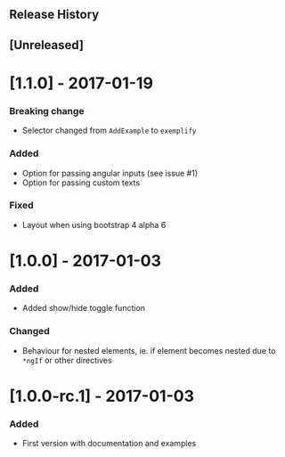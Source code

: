Release History
---------------
## [Unreleased]

# [1.1.0] - 2017-01-19

### Breaking change
- Selector changed from `AddExample` to `exemplify`

### Added
- Option for passing angular inputs (see issue #1)
- Option for passing custom texts

### Fixed
- Layout when using bootstrap 4 alpha 6

# [1.0.0] - 2017-01-03

### Added
- Added show/hide toggle function

### Changed
- Behaviour for nested elements, ie. if element becomes nested due to `*ngIf` or other directives

# [1.0.0-rc.1] - 2017-01-03

### Added
- First version with documentation and examples
